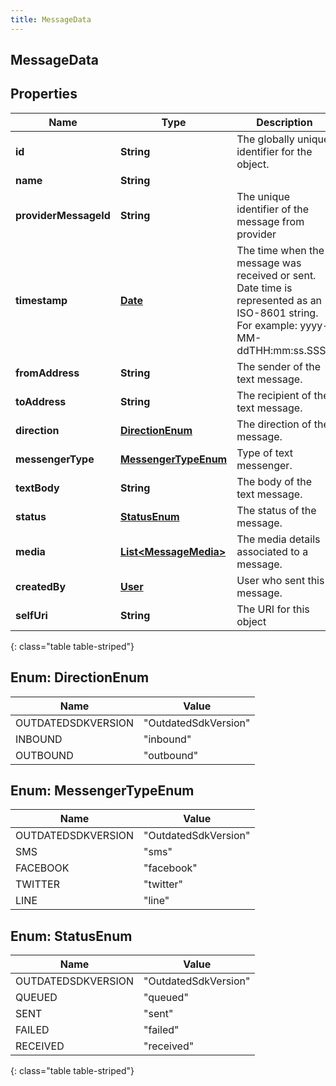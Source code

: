 ```yaml
---
title: MessageData
---
```

## MessageData


## Properties

| Name | Type | Description | Notes |
| ------------ | ------------- | ------------- | ------------- |
| **id** | **String** | The globally unique identifier for the object. |  [optional] |
| **name** | **String** |  |  [optional] |
| **providerMessageId** | **String** | The unique identifier of the message from provider |  [optional] |
| **timestamp** | [**Date**](Date.html) | The time when the message was received or sent. Date time is represented as an ISO-8601 string. For example: yyyy-MM-ddTHH:mm:ss.SSSZ |  |
| **fromAddress** | **String** | The sender of the text message. |  [optional] |
| **toAddress** | **String** | The recipient of the text message. |  [optional] |
| **direction** | [**DirectionEnum**](#DirectionEnum) | The direction of the message. |  [optional] |
| **messengerType** | [**MessengerTypeEnum**](#MessengerTypeEnum) | Type of text messenger. |  [optional] |
| **textBody** | **String** | The body of the text message. |  |
| **status** | [**StatusEnum**](#StatusEnum) | The status of the message. |  |
| **media** | [**List&lt;MessageMedia&gt;**](MessageMedia.html) | The media details associated to a message. |  [optional] |
| **createdBy** | [**User**](User.html) | User who sent this message. |  [optional] |
| **selfUri** | **String** | The URI for this object |  [optional] |
{: class="table table-striped"}


<a name="DirectionEnum"></a>

## Enum: DirectionEnum

| Name | Value |
| ---- | ----- |
| OUTDATEDSDKVERSION | &quot;OutdatedSdkVersion&quot; |
| INBOUND | &quot;inbound&quot; |
| OUTBOUND | &quot;outbound&quot; |


<a name="MessengerTypeEnum"></a>

## Enum: MessengerTypeEnum

| Name | Value |
| ---- | ----- |
| OUTDATEDSDKVERSION | &quot;OutdatedSdkVersion&quot; |
| SMS | &quot;sms&quot; |
| FACEBOOK | &quot;facebook&quot; |
| TWITTER | &quot;twitter&quot; |
| LINE | &quot;line&quot; |


<a name="StatusEnum"></a>

## Enum: StatusEnum

| Name | Value |
| ---- | ----- |
| OUTDATEDSDKVERSION | &quot;OutdatedSdkVersion&quot; |
| QUEUED | &quot;queued&quot; |
| SENT | &quot;sent&quot; |
| FAILED | &quot;failed&quot; |
| RECEIVED | &quot;received&quot; |
{: class="table table-striped"}


